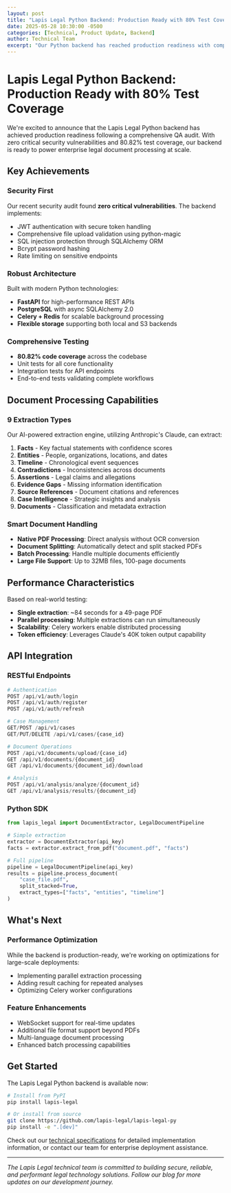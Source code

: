 ```yaml
---
layout: post
title: "Lapis Legal Python Backend: Production Ready with 80% Test Coverage"
date: 2025-05-28 10:30:00 -0500
categories: [Technical, Product Update, Backend]
author: Technical Team
excerpt: "Our Python backend has reached production readiness with comprehensive security features, 80.82% test coverage, and battle-tested document processing capabilities."
---
```


# Lapis Legal Python Backend: Production Ready with 80% Test Coverage

We're excited to announce that the Lapis Legal Python backend has achieved production readiness following a comprehensive QA audit. With zero critical security vulnerabilities and 80.82% test coverage, our backend is ready to power enterprise legal document processing at scale.

## Key Achievements

### Security First
Our recent security audit found **zero critical vulnerabilities**. The backend implements:
- JWT authentication with secure token handling
- Comprehensive file upload validation using python-magic
- SQL injection protection through SQLAlchemy ORM
- Bcrypt password hashing
- Rate limiting on sensitive endpoints

### Robust Architecture
Built with modern Python technologies:
- **FastAPI** for high-performance REST APIs
- **PostgreSQL** with async SQLAlchemy 2.0
- **Celery + Redis** for scalable background processing
- **Flexible storage** supporting both local and S3 backends

### Comprehensive Testing
- **80.82% code coverage** across the codebase
- Unit tests for all core functionality
- Integration tests for API endpoints
- End-to-end tests validating complete workflows

## Document Processing Capabilities

### 9 Extraction Types
Our AI-powered extraction engine, utilizing Anthropic's Claude, can extract:
1. **Facts** - Key factual statements with confidence scores
2. **Entities** - People, organizations, locations, and dates
3. **Timeline** - Chronological event sequences
4. **Contradictions** - Inconsistencies across documents
5. **Assertions** - Legal claims and allegations
6. **Evidence Gaps** - Missing information identification
7. **Source References** - Document citations and references
8. **Case Intelligence** - Strategic insights and analysis
9. **Documents** - Classification and metadata extraction

### Smart Document Handling
- **Native PDF Processing**: Direct analysis without OCR conversion
- **Document Splitting**: Automatically detect and split stacked PDFs
- **Batch Processing**: Handle multiple documents efficiently
- **Large File Support**: Up to 32MB files, 100-page documents

## Performance Characteristics

Based on real-world testing:
- **Single extraction**: ~84 seconds for a 49-page PDF
- **Parallel processing**: Multiple extractions can run simultaneously
- **Scalability**: Celery workers enable distributed processing
- **Token efficiency**: Leverages Claude's 40K token output capability

## API Integration

### RESTful Endpoints
```python
# Authentication
POST /api/v1/auth/login
POST /api/v1/auth/register
POST /api/v1/auth/refresh

# Case Management
GET/POST /api/v1/cases
GET/PUT/DELETE /api/v1/cases/{case_id}

# Document Operations
POST /api/v1/documents/upload/{case_id}
GET /api/v1/documents/{document_id}
GET /api/v1/documents/{document_id}/download

# Analysis
POST /api/v1/analysis/analyze/{document_id}
GET /api/v1/analysis/results/{document_id}
```

### Python SDK
```python
from lapis_legal import DocumentExtractor, LegalDocumentPipeline

# Simple extraction
extractor = DocumentExtractor(api_key)
facts = extractor.extract_from_pdf("document.pdf", "facts")

# Full pipeline
pipeline = LegalDocumentPipeline(api_key)
results = pipeline.process_document(
    "case_file.pdf",
    split_stacked=True,
    extract_types=["facts", "entities", "timeline"]
)
```

## What's Next

### Performance Optimization
While the backend is production-ready, we're working on optimizations for large-scale deployments:
- Implementing parallel extraction processing
- Adding result caching for repeated analyses
- Optimizing Celery worker configurations

### Feature Enhancements
- WebSocket support for real-time updates
- Additional file format support beyond PDFs
- Multi-language document processing
- Enhanced batch processing capabilities

## Get Started

The Lapis Legal Python backend is available now:

```bash
# Install from PyPI
pip install lapis-legal

# Or install from source
git clone https://github.com/lapis-legal/lapis-legal-py
pip install -e ".[dev]"
```

Check out our [technical specifications](/technical-specs) for detailed implementation information, or contact our team for enterprise deployment assistance.

---

*The Lapis Legal technical team is committed to building secure, reliable, and performant legal technology solutions. Follow our blog for more updates on our development journey.*